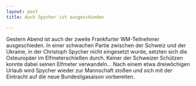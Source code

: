 ```yaml
---
layout: post
title: Auch Spycher ist ausgeschieden

---
```


Gestern Abend ist auch der zweite Frankfurter WM-Teilnehmer ausgeschieden. In einer schwachen Partie zwischen der Schweiz und der Ukraine, in der Christoph Spycher nicht eingesetzt wurde, setzten sich die Osteuropäer im Elfmeterschießen durch. Keiner der Schweizer Schützen konnte dabei seinen Elfmeter verwandeln... Nach einem etwa dreiwöchigen Urlaub wird Spycher wieder zur Mannschaft stoßen und sich mit der Eintracht auf die neue Bundesligasaison vorbereiten.


